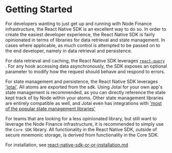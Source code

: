 # Getting Started

For developers wanting to just get up and running with Node Finance infrastructure, the React Native SDK is an excellent way to do so. In order to create the easiest developer experience, the React Native SDK is fairly opinionated in terms of libraries for data retrieval and state management. In cases where applicable, as much control is attempted to be passed on to the end developer, namely in data retrieval and persistence.

For data retrieval and caching, the React Native SDK leverages [`react-query`](https://tanstack.com/query/v4/docs/overview) . For any hook accessing data asynchronously, the SDK exposes an optional parameter to modify how the request should behave and respond to errors.

For state management and persistence, the React Native SDK leverages ['jotai'](https://jotai.org/docs/introduction). All atoms are exported from the sdk. Using Jotai for your own app's state management is recommended, as you can directly reference the state kept track of by Node within your atoms. Other state management libraries are entirely compatible as well, and Jotai even has integrations with ['most of the popular state management libraries'](https://jotai.org/docs/integrations/zustand)

For teams that are looking for a less opinionated library, but still want to leverage the Node Finance infrastructure, it is recommended to simply use the `Core SDK` library. All functionality in the React Native SDK, outside of secure mnemonic storage, is derived from functionality in the Core SDK.

For installation, see [react-native-sdk-or-or-installation.md](react-native-sdk-or-or-installation.md "mention")
